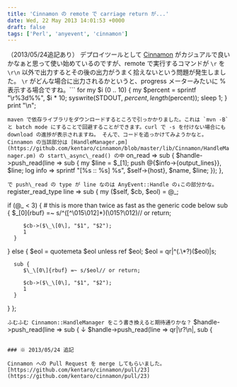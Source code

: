 ```yaml
---
title: 'Cinnamon の remote で carriage return が...'
date: Wed, 22 May 2013 14:01:53 +0000
draft: false
tags: ['Perl', 'anyevent', 'cinnamon']
---
```


（2013/05/24追記あり） デプロイツールとして [Cinnamon](https://github.com/kentaro/cinnamon) がカジュアルで良いかなぁと思って使い始めているのですが、remote で実行するコマンドが `\r` を `\r\n` 以外で出力するとその後の出力がうまく拾えないという問題が発生しました。 `\r` がどんな場合に出力されるかというと、progress メーターみたいに % 表示する場合ですね。```
for my $i (0 .. 10) {
    my $percent = sprintf "\\r%3d%%", $i \* 10;
    syswrite(STDOUT, $percent, length($percent));
    sleep 1;
}
print "\\n";

```maven で依存ライブラリをダウンロードするところで引っかかりました。これは `mvn -B` と batch mode にすることで回避することができます。curl で -s を付けない場合にも download の進捗が表示されますね。 そんで、コードを追っかけてみようかなと。Cinnamon の当該部分は [HandleManager.pm](https://github.com/kentaro/cinnamon/blob/master/lib/Cinnamon/HandleManager.pm) の start\_async\_read() の中```
            on\_read => sub {
                $handle->push\_read(line => sub {
                    my $line = $\_\[1\];
                    push @{$info->{output\_lines}}, $line;
                    log info => sprintf "\[%s :: %s\] %s",
                        $self->{host}, $name, $line;
                });
            },

```で push\_read の type が line なのは AnyEvent::Handle の↓この部分かな。```
register\_read\_type line => sub {
   my ($self, $cb, $eol) = @\_;

   if (@\_ < 3) {
      # this is more than twice as fast as the generic code below
      sub {
         $\_\[0\]{rbuf} =~ s/^(\[^\\015\\012\]\*)(\\015?\\012)// or return;

         $cb->($\_\[0\], "$1", "$2");
         1
      }
   } else {
      $eol = quotemeta $eol unless ref $eol;
      $eol = qr|^(.\*?)($eol)|s;

      sub {
         $\_\[0\]{rbuf} =~ s/$eol// or return;

         $cb->($\_\[0\], "$1", "$2");
         1
      }
   }
};

```ふむふむ Cinnamon::HandleManager をこう書き換えると期待通りかな？```
                $handle->push\_read(line => sub {
                            ↓
                $handle->push\_read(line => qr|\\r?\\n|, sub {

```これは AnyEvnet::Handle の問題なんでしょうか？

### ※ 2013/05/24 追記

Cinnamon への Pull Request を merge してもらいました。 [https://github.com/kentaro/cinnamon/pull/23](https://github.com/kentaro/cinnamon/pull/23)